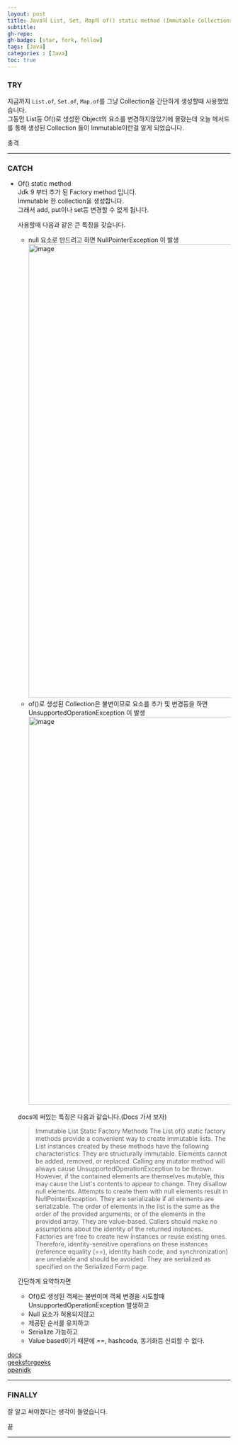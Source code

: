 ```yaml
---
layout: post 
title: Java의 List, Set, Map의 of() static method (Immutable Collections)
subtitle: 
gh-repo: 
gh-badge: [star, fork, follow]
tags: [Java]
categories : [Java]
toc: true
---
```



### TRY  
지금까지 `List.of`, `Set.of`, `Map.of`를 그냥 Collection을 간단하게 생성할때 사용했었습니다.  
그동안 List등 Of()로 생성한 Object의 요소를 변경하지않았기에 몰랐는데 오늘 메서드를 통해 생성된 Collection 들이 Immutable이란걸 알게 되었습니다.  

충격  


---


### CATCH  

* Of() static method    
    Jdk 9 부터 추가 된 Factory method 입니다.  
    Immutable 한 collection을 생성합니다.  
    그래서 add, put이나 set등 변경할 수 없게 됩니다.  

    사용할때 다음과 같은 큰 특징을 갖습니다.  
    * null 요소로 만드려고 하면 NullPointerException 이 발생
        <img width="1024" alt="image" src="https://github.com/kim-daeyong/kim-daeyong.github.io/assets/45562285/42776349-f6cc-483d-a550-d816b5a173ab">
    * of()로 생성된 Collection은 불변이므로 요소를 추가 및 변경등을 하면 UnsupportedOperationException 이 발생
        <img width="875" alt="image" src="https://github.com/kim-daeyong/kim-daeyong.github.io/assets/45562285/83120911-02f8-417e-b5e0-b19f2e737f3b">

    docs에 써있는 특징은 다음과 같습니다.(Docs 가서 보자)  
    > Immutable List Static Factory Methods
The List.of() static factory methods provide a convenient way to create immutable lists. 
The List instances created by these methods have the following characteristics:
They are structurally immutable. 
Elements cannot be added, removed, or replaced. 
Calling any mutator method will always cause UnsupportedOperationException to be thrown. 
However, if the contained elements are themselves mutable, this may cause the List's contents to appear to change.
They disallow null elements. Attempts to create them with null elements result in NullPointerException.
They are serializable if all elements are serializable.
The order of elements in the list is the same as the order of the provided arguments, or of the elements in the provided array.
They are value-based. 
Callers should make no assumptions about the identity of the returned instances. 
Factories are free to create new instances or reuse existing ones. 
Therefore, identity-sensitive operations on these instances (reference equality (==), identity hash code, and synchronization) are unreliable and should be avoided.
They are serialized as specified on the Serialized Form page.  

    간단하게 요약하자면  
    * Of()로 생성된 객체는 불변이며 객체 변경을 시도할때 UnsupportedOperationException 발생하고
    * Null 요소가 허용되지않고  
    * 제공된 순서를 유지하고
    * Serialize 가능하고
    * Value based이기 때문에 ==, hashcode, 동기화등 신뢰할 수 없다.

[docs](https://docs.oracle.com/javase%2F9%2Fdocs%2Fapi%2F%2F/index.html?overview-summary.html)  
[geeksforgeeks](https://www.geeksforgeeks.org/java-convenience-factory-methods-for-collections/)  
[openjdk](https://openjdk.org/jeps/269)


---

### FINALLY  
잘 알고 써야겠다는 생각이 들었습니다.  

끝

---
